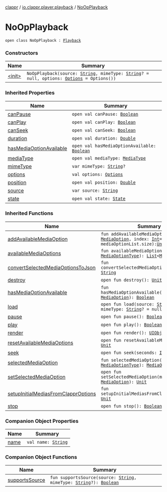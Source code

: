 [clappr](../../index.md) / [io.clappr.player.playback](../index.md) / [NoOpPlayback](.)

# NoOpPlayback

`open class NoOpPlayback : `[`Playback`](../../io.clappr.player.components/-playback/index.md)

### Constructors

| Name | Summary |
|---|---|
| [&lt;init&gt;](-init-.md) | `NoOpPlayback(source: `[`String`](https://kotlinlang.org/api/latest/jvm/stdlib/kotlin/-string/index.html)`, mimeType: `[`String`](https://kotlinlang.org/api/latest/jvm/stdlib/kotlin/-string/index.html)`? = null, options: `[`Options`](../../io.clappr.player.base/-options/index.md)` = Options())` |

### Inherited Properties

| Name | Summary |
|---|---|
| [canPause](../../io.clappr.player.components/-playback/can-pause.md) | `open val canPause: `[`Boolean`](https://kotlinlang.org/api/latest/jvm/stdlib/kotlin/-boolean/index.html) |
| [canPlay](../../io.clappr.player.components/-playback/can-play.md) | `open val canPlay: `[`Boolean`](https://kotlinlang.org/api/latest/jvm/stdlib/kotlin/-boolean/index.html) |
| [canSeek](../../io.clappr.player.components/-playback/can-seek.md) | `open val canSeek: `[`Boolean`](https://kotlinlang.org/api/latest/jvm/stdlib/kotlin/-boolean/index.html) |
| [duration](../../io.clappr.player.components/-playback/duration.md) | `open val duration: `[`Double`](https://kotlinlang.org/api/latest/jvm/stdlib/kotlin/-double/index.html) |
| [hasMediaOptionAvailable](../../io.clappr.player.components/-playback/has-media-option-available.md) | `open val hasMediaOptionAvailable: `[`Boolean`](https://kotlinlang.org/api/latest/jvm/stdlib/kotlin/-boolean/index.html) |
| [mediaType](../../io.clappr.player.components/-playback/media-type.md) | `open val mediaType: `[`MediaType`](../../io.clappr.player.components/-playback/-media-type/index.md) |
| [mimeType](../../io.clappr.player.components/-playback/mime-type.md) | `var mimeType: `[`String`](https://kotlinlang.org/api/latest/jvm/stdlib/kotlin/-string/index.html)`?` |
| [options](../../io.clappr.player.components/-playback/options.md) | `val options: `[`Options`](../../io.clappr.player.base/-options/index.md) |
| [position](../../io.clappr.player.components/-playback/position.md) | `open val position: `[`Double`](https://kotlinlang.org/api/latest/jvm/stdlib/kotlin/-double/index.html) |
| [source](../../io.clappr.player.components/-playback/source.md) | `var source: `[`String`](https://kotlinlang.org/api/latest/jvm/stdlib/kotlin/-string/index.html) |
| [state](../../io.clappr.player.components/-playback/state.md) | `open val state: `[`State`](../../io.clappr.player.components/-playback/-state/index.md) |

### Inherited Functions

| Name | Summary |
|---|---|
| [addAvailableMediaOption](../../io.clappr.player.components/-playback/add-available-media-option.md) | `fun addAvailableMediaOption(media: `[`MediaOption`](../../io.clappr.player.components/-media-option/index.md)`, index: `[`Int`](https://kotlinlang.org/api/latest/jvm/stdlib/kotlin/-int/index.html)` = mediaOptionList.size): `[`Unit`](https://kotlinlang.org/api/latest/jvm/stdlib/kotlin/-unit/index.html) |
| [availableMediaOptions](../../io.clappr.player.components/-playback/available-media-options.md) | `fun availableMediaOptions(type: `[`MediaOptionType`](../../io.clappr.player.components/-media-option-type/index.md)`): `[`List`](https://kotlinlang.org/api/latest/jvm/stdlib/kotlin.collections/-list/index.html)`<`[`MediaOption`](../../io.clappr.player.components/-media-option/index.md)`>` |
| [convertSelectedMediaOptionsToJson](../../io.clappr.player.components/-playback/convert-selected-media-options-to-json.md) | `fun convertSelectedMediaOptionsToJson(): `[`String`](https://kotlinlang.org/api/latest/jvm/stdlib/kotlin/-string/index.html) |
| [destroy](../../io.clappr.player.components/-playback/destroy.md) | `open fun destroy(): `[`Unit`](https://kotlinlang.org/api/latest/jvm/stdlib/kotlin/-unit/index.html) |
| [hasMediaOptionAvailable](../../io.clappr.player.components/-playback/has-media-option-available.md) | `fun hasMediaOptionAvailable(mediaOption: `[`MediaOption`](../../io.clappr.player.components/-media-option/index.md)`): `[`Boolean`](https://kotlinlang.org/api/latest/jvm/stdlib/kotlin/-boolean/index.html) |
| [load](../../io.clappr.player.components/-playback/load.md) | `open fun load(source: `[`String`](https://kotlinlang.org/api/latest/jvm/stdlib/kotlin/-string/index.html)`, mimeType: `[`String`](https://kotlinlang.org/api/latest/jvm/stdlib/kotlin/-string/index.html)`? = null): `[`Boolean`](https://kotlinlang.org/api/latest/jvm/stdlib/kotlin/-boolean/index.html) |
| [pause](../../io.clappr.player.components/-playback/pause.md) | `open fun pause(): `[`Boolean`](https://kotlinlang.org/api/latest/jvm/stdlib/kotlin/-boolean/index.html) |
| [play](../../io.clappr.player.components/-playback/play.md) | `open fun play(): `[`Boolean`](https://kotlinlang.org/api/latest/jvm/stdlib/kotlin/-boolean/index.html) |
| [render](../../io.clappr.player.components/-playback/render.md) | `open fun render(): `[`UIObject`](../../io.clappr.player.base/-u-i-object/index.md) |
| [resetAvailableMediaOptions](../../io.clappr.player.components/-playback/reset-available-media-options.md) | `open fun resetAvailableMediaOptions(): `[`Unit`](https://kotlinlang.org/api/latest/jvm/stdlib/kotlin/-unit/index.html) |
| [seek](../../io.clappr.player.components/-playback/seek.md) | `open fun seek(seconds: `[`Int`](https://kotlinlang.org/api/latest/jvm/stdlib/kotlin/-int/index.html)`): `[`Boolean`](https://kotlinlang.org/api/latest/jvm/stdlib/kotlin/-boolean/index.html) |
| [selectedMediaOption](../../io.clappr.player.components/-playback/selected-media-option.md) | `fun selectedMediaOption(type: `[`MediaOptionType`](../../io.clappr.player.components/-media-option-type/index.md)`): `[`MediaOption`](../../io.clappr.player.components/-media-option/index.md)`?` |
| [setSelectedMediaOption](../../io.clappr.player.components/-playback/set-selected-media-option.md) | `open fun setSelectedMediaOption(mediaOption: `[`MediaOption`](../../io.clappr.player.components/-media-option/index.md)`): `[`Unit`](https://kotlinlang.org/api/latest/jvm/stdlib/kotlin/-unit/index.html) |
| [setupInitialMediasFromClapprOptions](../../io.clappr.player.components/-playback/setup-initial-medias-from-clappr-options.md) | `fun setupInitialMediasFromClapprOptions(): `[`Unit`](https://kotlinlang.org/api/latest/jvm/stdlib/kotlin/-unit/index.html) |
| [stop](../../io.clappr.player.components/-playback/stop.md) | `open fun stop(): `[`Boolean`](https://kotlinlang.org/api/latest/jvm/stdlib/kotlin/-boolean/index.html) |

### Companion Object Properties

| Name | Summary |
|---|---|
| [name](name.md) | `val name: `[`String`](https://kotlinlang.org/api/latest/jvm/stdlib/kotlin/-string/index.html) |

### Companion Object Functions

| Name | Summary |
|---|---|
| [supportsSource](supports-source.md) | `fun supportsSource(source: `[`String`](https://kotlinlang.org/api/latest/jvm/stdlib/kotlin/-string/index.html)`, mimeType: `[`String`](https://kotlinlang.org/api/latest/jvm/stdlib/kotlin/-string/index.html)`?): `[`Boolean`](https://kotlinlang.org/api/latest/jvm/stdlib/kotlin/-boolean/index.html) |
